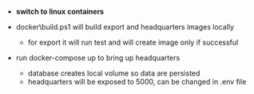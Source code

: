 - **switch to linux containers**

- docker\build.ps1 will build export and headquarters images locally
  - for export it will run test and will create image only if successful

- run docker-compose up to bring up headquarters
  - database creates local volume so data are persisted
  - headquarters will be exposed to 5000, can be changed in .env file
